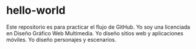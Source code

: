 # hello-world
Este repositorio es para practicar el flujo de GitHub.
Yo soy una licenciada en Diseño Gráfico Web Multimedia. 
Yo diseño sitios web y aplicaciones móviles. 
Yo diseño personajes y escenarios.
